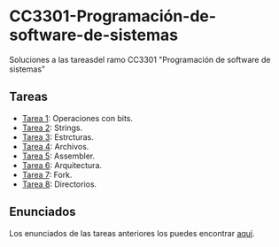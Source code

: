 # CC3301-Programación-de-software-de-sistemas
Soluciones a las tareasdel ramo CC3301 "Programación de software de sistemas"

## Tareas
 - [Tarea 1](/Tareas/T1): Operaciones con bits.
 - [Tarea 2](/Tareas/T2): Strings.
 - [Tarea 3](/Tareas/T3): Estrcturas.
 - [Tarea 4](/Tareas/T4): Archivos.
 - [Tarea 5](/Tareas/T5): Assembler.
 - [Tarea 6](/Tareas/T6): Arquitectura.
 - [Tarea 7](/Tareas/T7): Fork.
 - [Tarea 8](/Tareas/T8): Directorios.

## Enunciados
Los enunciados de las tareas anteriores los puedes encontrar [aquí](/Enunciados_tareas).

